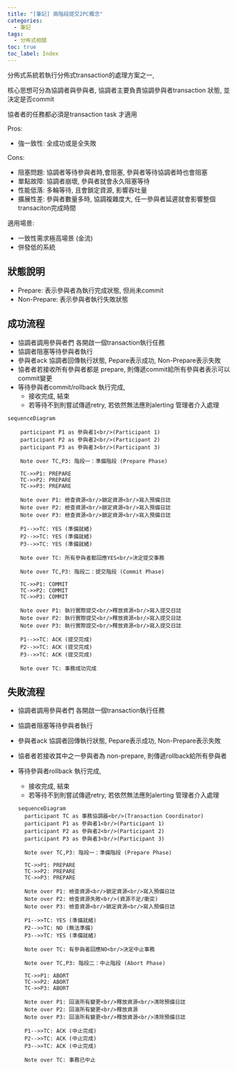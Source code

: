 ```yaml
---
title: "[筆記] 兩階段提交2PC概念"
categories:
  - 筆記
tags:
  - 分佈式相關
toc: true
toc_label: Index
---
```


分佈式系統若執行分佈式transaction的處理方案之一,

核心思想可分為協調者與參與者, 協調者主要負責協調參與者transaction 狀態, 並決定是否commit

協者者的任務都必須是transaction task 才適用

Pros:

- 強一致性: 全成功或是全失敗

Cons:

- 阻塞問題: 協調者等待參與者時,會阻塞, 參與者等待協調者時也會阻塞
- 單點故障: 協調者崩壞, 參與者就會永久阻塞等待
- 性能低落: 多輪等待, 且會鎖定資源, 影響吞吐量
- 擴展性差: 參與者數量多時, 協調複雜度大, 任一參與者延遲就會影響整個transaciton完成時間

適用場景:

- 一致性需求極高場景 (金流)
- 併發低的系統

## 狀態說明

- Prepare: 表示參與者為執行完成狀態, 但尚未commit
- Non-Prepare: 表示參與者執行失敗狀態

## 成功流程

- 協調者調用參與者們 各開啟一個transaction執行任務
- 協調者阻塞等待參與者執行
- 參與者ack 協調者回傳執行狀態,  Pepare表示成功, Non-Prepare表示失敗
- 協者者若接收所有參與者都是 prepare, 則傳遞commit給所有參與者表示可以commit變更
- 等待參與者commit/rollback 執行完成,
  - 接收完成, 結束
  - 若等待不到則嘗試傳遞retry, 若依然無法應則alerting 管理者介入處理

```mermaid
sequenceDiagram

    participant P1 as 參與者1<br/>(Participant 1)
    participant P2 as 參與者2<br/>(Participant 2)
    participant P3 as 參與者3<br/>(Participant 3)

    Note over TC,P3: 階段一：準備階段 (Prepare Phase)
    
    TC->>P1: PREPARE
    TC->>P2: PREPARE
    TC->>P3: PREPARE
    
    Note over P1: 檢查資源<br/>鎖定資源<br/>寫入預備日誌
    Note over P2: 檢查資源<br/>鎖定資源<br/>寫入預備日誌
    Note over P3: 檢查資源<br/>鎖定資源<br/>寫入預備日誌
    
    P1-->>TC: YES (準備就緒)
    P2-->>TC: YES (準備就緒)
    P3-->>TC: YES (準備就緒)
    
    Note over TC: 所有參與者都回應YES<br/>決定提交事務
    
    Note over TC,P3: 階段二：提交階段 (Commit Phase)
    
    TC->>P1: COMMIT
    TC->>P2: COMMIT
    TC->>P3: COMMIT
    
    Note over P1: 執行實際提交<br/>釋放資源<br/>寫入提交日誌
    Note over P2: 執行實際提交<br/>釋放資源<br/>寫入提交日誌
    Note over P3: 執行實際提交<br/>釋放資源<br/>寫入提交日誌
    
    P1-->>TC: ACK (提交完成)
    P2-->>TC: ACK (提交完成)
    P3-->>TC: ACK (提交完成)
    
    Note over TC: 事務成功完成
```

## 失敗流程

- 協調者調用參與者們 各開啟一個transaction執行任務
- 協調者阻塞等待參與者執行
- 參與者ack 協調者回傳執行狀態,  Pepare表示成功, Non-Prepare表示失敗
- 協者者若接收其中之一參與者為 non-prepare, 則傳遞rollback給所有參與者
- 等待參與者rollback 執行完成,
  - 接收完成, 結束
  - 若等待不到則嘗試傳遞retry, 若依然無法應則alerting 管理者介入處理

  ```mermaid
  sequenceDiagram
    participant TC as 事務協調器<br/>(Transaction Coordinator)
    participant P1 as 參與者1<br/>(Participant 1)
    participant P2 as 參與者2<br/>(Participant 2)
    participant P3 as 參與者3<br/>(Participant 3)

    Note over TC,P3: 階段一：準備階段 (Prepare Phase)
    
    TC->>P1: PREPARE
    TC->>P2: PREPARE
    TC->>P3: PREPARE
    
    Note over P1: 檢查資源<br/>鎖定資源<br/>寫入預備日誌
    Note over P2: 檢查資源失敗<br/>(資源不足/衝突)
    Note over P3: 檢查資源<br/>鎖定資源<br/>寫入預備日誌
    
    P1-->>TC: YES (準備就緒)
    P2-->>TC: NO (無法準備)
    P3-->>TC: YES (準備就緒)
    
    Note over TC: 有參與者回應NO<br/>決定中止事務
    
    Note over TC,P3: 階段二：中止階段 (Abort Phase)
    
    TC->>P1: ABORT
    TC->>P2: ABORT
    TC->>P3: ABORT
    
    Note over P1: 回滾所有變更<br/>釋放資源<br/>清除預備日誌
    Note over P2: 回滾所有變更<br/>釋放資源
    Note over P3: 回滾所有變更<br/>釋放資源<br/>清除預備日誌
    
    P1-->>TC: ACK (中止完成)
    P2-->>TC: ACK (中止完成)
    P3-->>TC: ACK (中止完成)
    
    Note over TC: 事務已中止
  ```
